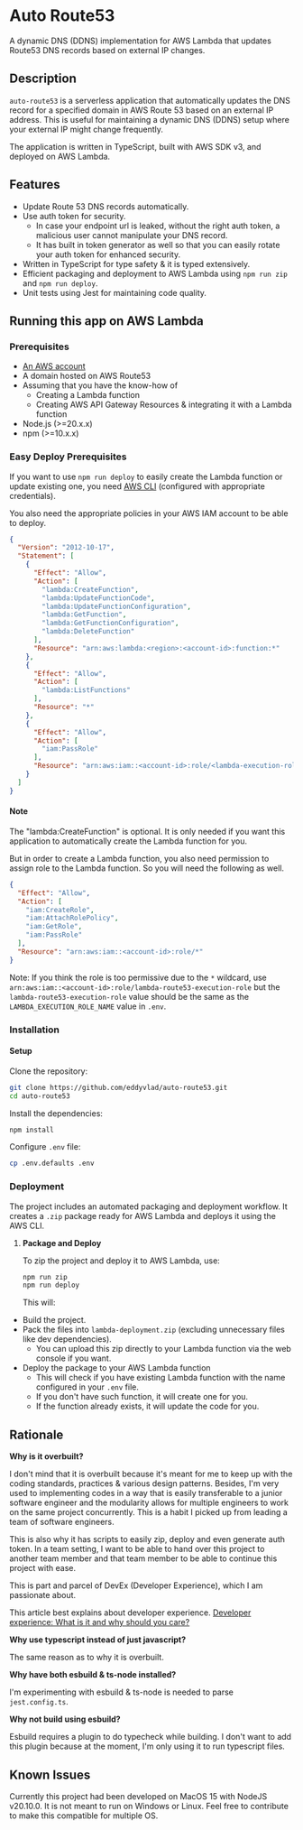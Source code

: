 # Auto Route53

A dynamic DNS (DDNS) implementation for AWS Lambda that updates Route53 DNS records based on external IP changes.

## Description

`auto-route53` is a serverless application that automatically updates the DNS record for a specified domain in AWS Route 53 based on an external IP address. This is useful for maintaining a dynamic DNS (DDNS) setup where your external IP might change frequently.

The application is written in TypeScript, built with AWS SDK v3, and deployed on AWS Lambda.

## Features

- Update Route 53 DNS records automatically.
- Use auth token for security.
  - In case your endpoint url is leaked, without the right auth token, a malicious user cannot manipulate your DNS record.
  - It has built in token generator as well so that you can easily rotate your auth token for enhanced security.
- Written in TypeScript for type safety & it is typed extensively.
- Efficient packaging and deployment to AWS Lambda using `npm run zip` and `npm run deploy`.
- Unit tests using Jest for maintaining code quality.

## Running this app on AWS Lambda

### Prerequisites

- [An AWS account](https://aws.amazon.com/account/)
- A domain hosted on AWS Route53
- Assuming that you have the know-how of
  - Creating a Lambda function
  - Creating AWS API Gateway Resources & integrating it with a Lambda function
- Node.js (>=20.x.x)
- npm (>=10.x.x)

### Easy Deploy Prerequisites

If you want to use `npm run deploy` to easily create the Lambda function or update existing one, you need [AWS CLI](https://docs.aws.amazon.com/cli/latest/userguide/getting-started-install.html#getting-started-install-instructions) (configured with appropriate credentials).

You also need the appropriate policies in your AWS IAM account to be able to deploy.

```json
{
  "Version": "2012-10-17",
  "Statement": [
    {
      "Effect": "Allow",
      "Action": [
        "lambda:CreateFunction",
        "lambda:UpdateFunctionCode",
        "lambda:UpdateFunctionConfiguration",
        "lambda:GetFunction",
        "lambda:GetFunctionConfiguration",
        "lambda:DeleteFunction"
      ],
      "Resource": "arn:aws:lambda:<region>:<account-id>:function:*"
    },
    {
      "Effect": "Allow",
      "Action": [
        "lambda:ListFunctions"
      ],
      "Resource": "*"
    },
    {
      "Effect": "Allow",
      "Action": [
        "iam:PassRole"
      ],
      "Resource": "arn:aws:iam::<account-id>:role/<lambda-execution-role>"
    }
  ]
}
```

#### Note

The "lambda:CreateFunction" is optional. It is only needed if you want this application to automatically create the Lambda function for you.

But in order to create a Lambda function, you also need permission to assign role to the Lambda function. So you will need the following as well.

```json
{
  "Effect": "Allow",
  "Action": [
    "iam:CreateRole",
    "iam:AttachRolePolicy",
    "iam:GetRole",
    "iam:PassRole"
  ],
  "Resource": "arn:aws:iam::<account-id>:role/*"
}
```

Note: If you think the role is too permissive due to the `*` wildcard, use `arn:aws:iam::<account-id>:role/lambda-route53-execution-role` but the `lambda-route53-execution-role` value should be the same as the `LAMBDA_EXECUTION_ROLE_NAME` value in `.env`.

### Installation

#### Setup

Clone the repository:

```bash
git clone https://github.com/eddyvlad/auto-route53.git
cd auto-route53
```

Install the dependencies:

```bash
npm install
```

Configure `.env` file:

```bash
cp .env.defaults .env
```

### Deployment

The project includes an automated packaging and deployment workflow. It creates a `.zip` package ready for AWS Lambda and deploys it using the AWS CLI.

1. **Package and Deploy**

   To zip the project and deploy it to AWS Lambda, use:

   ```bash
   npm run zip
   npm run deploy
   ```

   This will:

- Build the project.
- Pack the files into `lambda-deployment.zip` (excluding unnecessary files like dev dependencies).
  - You can upload this zip directly to your Lambda function via the web console if you want.
- Deploy the package to your AWS Lambda function
  - This will check if you have existing Lambda function with the name configured in your `.env` file.
  - If you don't have such function, it will create one for you.
  - If the function already exists, it will update the code for you.

## Rationale

**Why is it overbuilt?**

I don't mind that it is overbuilt because it's meant for me to keep up with the coding standards, practices & various design patterns.
Besides, I'm very used to implementing codes in a way that is easily transferable to a junior software engineer and the modularity allows for multiple engineers to work on the same project concurrently.
This is a habit I picked up from leading a team of software engineers.

This is also why it has scripts to easily zip, deploy and even generate auth token. In a team setting, I want to be able to hand over this project to another team member and that team member to be able to continue this project with ease.

This is part and parcel of DevEx (Developer Experience), which I am passionate about.

This article best explains about developer experience.
[Developer experience: What is it and why should you care?](https://github.blog/enterprise-software/collaboration/developer-experience-what-is-it-and-why-should-you-care/)

**Why use typescript instead of just javascript?**

The same reason as to why it is overbuilt.

**Why have both esbuild & ts-node installed?**

I'm experimenting with esbuild & ts-node is needed to parse `jest.config.ts`.

**Why not build using esbuild?**

Esbuild requires a plugin to do typecheck while building. I don't want to add this plugin because at the moment, I'm only using it to run typescript files.

## Known Issues

Currently this project had been developed on MacOS 15 with NodeJS v20.10.0.
It is not meant to run on Windows or Linux. Feel free to contribute to make this compatible for multiple OS.
